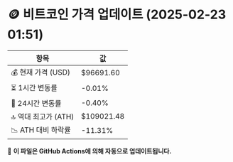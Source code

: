 # 🪙 비트코인 가격 업데이트 (2025-02-23 01:51)

| 항목                | 값 |
|--------------------|----------------|
| 💰 현재 가격 (USD) | $96691.60 |
| ⏳ 1시간 변동률    | -0.01% |
| 📆 24시간 변동률   | -0.40% |
| 🔝 역대 최고가 (ATH) | $109021.48 |
| 📉 ATH 대비 하락률 | -11.31% |

🔄 **이 파일은 GitHub Actions에 의해 자동으로 업데이트됩니다.**
